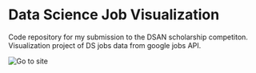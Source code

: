 # Data Science Job Visualization
Code repository for my submission to the DSAN scholarship competiton.  Visualization project of DS jobs data from google jobs API.

![Go to site](https://dsanstudent79.quarto.pub/jobs/)
